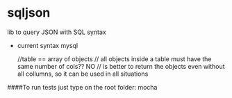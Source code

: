 sqljson
=======

lib to query JSON with SQL syntax

- current syntax mysql

	//table == array of objects
	// all objects inside a table must have the same number of cols?? NO
	// is better to return the objects even without all collumns, so it can be used in all situations

####To run tests just type on the root folder:
	mocha
